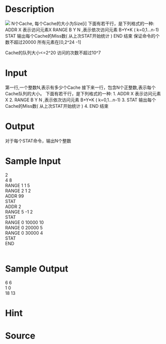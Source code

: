 
# Description

<div class="content"><img border="0" src="/source/bzoj/1454/img/aHR0cHM6Ly9seWRzeS5jb20vSnVkZ2VPbmxpbmUvaW1hZ2VzLzE0NTQuanBn.jpg"/>
N个Cache, 每个Cache的大小为Size[i]
下面有若干行，是下列格式的一种:
ADDR X 表示访问元素X
RANGE B Y N ,表示依次访问元素 B+Y*K ( k=0,1…n-1)
STAT 输出每个Cache的Miss数( 从上次STAT开始统计 )
END 结束
保证命令的个数不超过20000
所有元素在[0,2^24 -1]

Cache的队列大小&lt;=2^20
访问的次数不超过10^7
</div>

# Input

<div class="content">第一行,一个整数N,表示有多少个Cache
接下来一行，包含N个正整数,表示每个Cache队列的大小。
下面有若干行，是下列格式的一种:
1.	ADDR X 表示访问元素X
2.	RANGE B Y N ,表示依次访问元素 B+Y*K ( k=0,1…n-1)
3.	STAT 输出每个Cache的Miss数( 从上次STAT开始统计 )
4.	END 结束
 
</div>

# Output

<div class="content">对于每个STAT命令，输出N个整数


</div>

# Sample Input

<div class="content"><span class="sampledata">2<br/>
4 8<br/>
RANGE 1 1 5<br/>
RANGE 2 1 2<br/>
ADDR   99<br/>
STAT                <br/>
ADDR   2<br/>
RANGE 5 -1 2<br/>
STAT                <br/>
RANGE 0 10000 10<br/>
RANGE 0 20000 5<br/>
RANGE 0 30000 4<br/>
STAT<br/>
END<br/>
<br/>
</span></div>

# Sample Output

<div class="content"><span class="sampledata">6 6<br/>
1 0<br/>
18 13<br/>
</span></div>

# Hint

<div class="content"><p></p></div>

# Source

<div class="content"><p><a href="problemset.php?search="></a></p></div>

